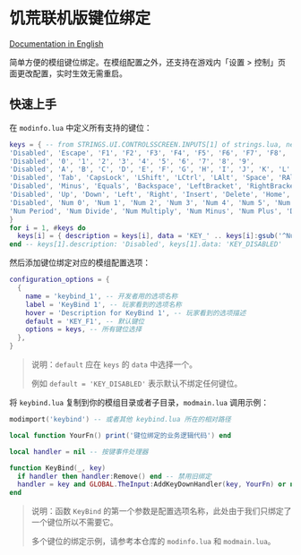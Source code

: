 # 饥荒联机版键位绑定

[Documentation in English](./README.md)

简单方便的模组键位绑定。在模组配置之外，还支持在游戏内「设置 > 控制」页面更改配置，实时生效无需重启。

## 快速上手

在 `modinfo.lua` 中定义所有支持的键位：

```lua
keys = { -- from STRINGS.UI.CONTROLSSCREEN.INPUTS[1] of strings.lua, need to match constants.lua too.
'Disabled', 'Escape', 'F1', 'F2', 'F3', 'F4', 'F5', 'F6', 'F7', 'F8', 'F9', 'F10', 'F11', 'F12', 'Print', 'ScrolLock', 'Pause',
'Disabled', '0', '1', '2', '3', '4', '5', '6', '7', '8', '9',
'Disabled', 'A', 'B', 'C', 'D', 'E', 'F', 'G', 'H', 'I', 'J', 'K', 'L', 'M', 'N', 'O', 'P', 'Q', 'R', 'S', 'T', 'U', 'V', 'W', 'X', 'Y', 'Z',
'Disabled', 'Tab', 'CapsLock', 'LShift', 'LCtrl', 'LAlt', 'Space', 'RAlt', 'RCtrl', 'Period', 'Slash', 'RShift',
'Disabled', 'Minus', 'Equals', 'Backspace', 'LeftBracket', 'RightBracket', 'Backslash', 'Semicolon', 'Enter',
'Disabled', 'Up', 'Down', 'Left', 'Right', 'Insert', 'Delete', 'Home', 'End', 'PageUp', 'PageDown', -- navigation
'Disabled', 'Num 0', 'Num 1', 'Num 2', 'Num 3', 'Num 4', 'Num 5', 'Num 6', 'Num 7', 'Num 8', 'Num 9', -- numberic keypad
'Num Period', 'Num Divide', 'Num Multiply', 'Num Minus', 'Num Plus', 'Disabled',
}
for i = 1, #keys do
  keys[i] = { description = keys[i], data = 'KEY_' .. keys[i]:gsub('^Num ', 'KP_'):upper() }
end -- keys[1].description: 'Disabled', keys[1].data: 'KEY_DISABLED'
```

然后添加键位绑定对应的模组配置选项：

```lua
configuration_options = {
  {
    name = 'keybind_1', -- 开发者用的选项名称
    label = 'KeyBind 1', -- 玩家看到的选项名称
    hover = 'Description for KeyBind 1', -- 玩家看到的选项描述
    default = 'KEY_F1', -- 默认键位
    options = keys, -- 所有键位选择
  },
}
```

> 说明：`default` 应在 `keys` 的 `data` 中选择一个。
>
> 例如 `default = 'KEY_DISABLED'` 表示默认不绑定任何键位。

将 `keybind.lua` 复制到你的模组目录或者子目录，`modmain.lua` 调用示例：

```lua
modimport('keybind') -- 或者其他 keybind.lua 所在的相对路径

local function YourFn() print('键位绑定的业务逻辑代码') end

local handler = nil -- 按键事件处理器

function KeyBind(_, key)
  if handler then handler:Remove() end -- 禁用旧绑定
  handler = key and GLOBAL.TheInput:AddKeyDownHandler(key, YourFn) or nil -- 新建绑定或无绑定
end
```

> 说明：函数 `KeyBind` 的第一个参数是配置选项名称，此处由于我们只绑定了一个键位所以不需要它。
>
> 多个键位的绑定示例，请参考本仓库的 `modinfo.lua` 和 `modmain.lua`。

